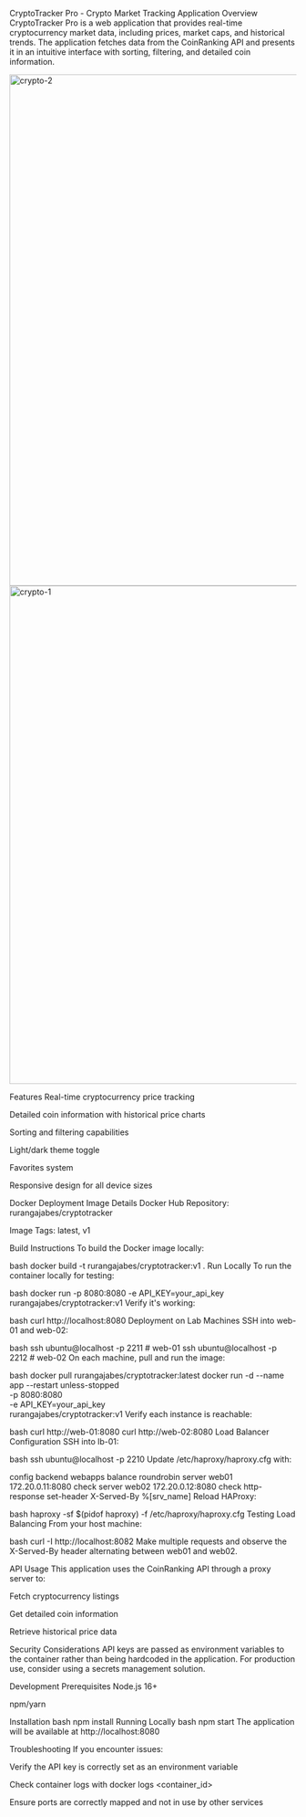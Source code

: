 CryptoTracker Pro - Crypto Market Tracking Application
Overview
CryptoTracker Pro is a web application that provides real-time cryptocurrency market data, including prices, market caps, and historical trends. The application fetches data from the CoinRanking API and presents it in an intuitive interface with sorting, filtering, and detailed coin information.

<img width="1918" height="896" alt="crypto-2" src="https://github.com/user-attachments/assets/1c3ea359-693a-4424-9fc2-37f4735d3b48" />
<img width="1892" height="873" alt="crypto-1" src="https://github.com/user-attachments/assets/13130aa9-3c9e-4cea-9fc3-b419b057ac27" />



Features
Real-time cryptocurrency price tracking

Detailed coin information with historical price charts

Sorting and filtering capabilities

Light/dark theme toggle

Favorites system

Responsive design for all device sizes

Docker Deployment
Image Details
Docker Hub Repository: rurangajabes/cryptotracker

Image Tags: latest, v1

Build Instructions
To build the Docker image locally:

bash
docker build -t rurangajabes/cryptotracker:v1 .
Run Locally
To run the container locally for testing:

bash
docker run -p 8080:8080 -e API_KEY=your_api_key rurangajabes/cryptotracker:v1
Verify it's working:

bash
curl http://localhost:8080
Deployment on Lab Machines
SSH into web-01 and web-02:

bash
ssh ubuntu@localhost -p 2211  # web-01
ssh ubuntu@localhost -p 2212  # web-02
On each machine, pull and run the image:

bash
docker pull rurangajabes/cryptotracker:latest
docker run -d --name app --restart unless-stopped \
  -p 8080:8080 \
  -e API_KEY=your_api_key \
  rurangajabes/cryptotracker:v1
Verify each instance is reachable:

bash
curl http://web-01:8080
curl http://web-02:8080
Load Balancer Configuration
SSH into lb-01:

bash
ssh ubuntu@localhost -p 2210
Update /etc/haproxy/haproxy.cfg with:

config
backend webapps
  balance roundrobin
  server web01 172.20.0.11:8080 check
  server web02 172.20.0.12:8080 check
  http-response set-header X-Served-By %[srv_name]
Reload HAProxy:

bash
haproxy -sf $(pidof haproxy) -f /etc/haproxy/haproxy.cfg
Testing Load Balancing
From your host machine:

bash
curl -I http://localhost:8082
Make multiple requests and observe the X-Served-By header alternating between web01 and web02.

API Usage
This application uses the CoinRanking API through a proxy server to:

Fetch cryptocurrency listings

Get detailed coin information

Retrieve historical price data

Security Considerations
API keys are passed as environment variables to the container rather than being hardcoded in the application. For production use, consider using a secrets management solution.

Development
Prerequisites
Node.js 16+

npm/yarn

Installation
bash
npm install
Running Locally
bash
npm start
The application will be available at http://localhost:8080

Troubleshooting
If you encounter issues:

Verify the API key is correctly set as an environment variable

Check container logs with docker logs <container_id>

Ensure ports are correctly mapped and not in use by other services
